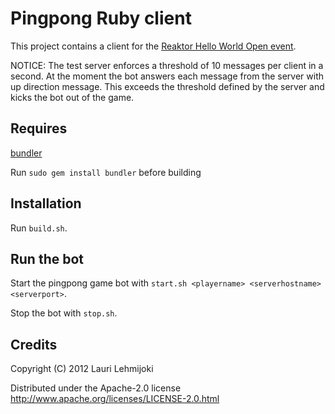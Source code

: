 # Pingpong Ruby client

This project contains a client for the [Reaktor Hello World Open event](http://helloworldopen.fi/).

NOTICE: The test server enforces a threshold of 10 messages per client in a second. At the moment the bot answers each message from the server with up direction message. This exceeds the threshold defined by the server and kicks the bot out of the game.

## Requires

[bundler](http://gembundler.com/)

Run `sudo gem install bundler` before building

## Installation

Run `build.sh`.

## Run the bot

Start the pingpong game bot with `start.sh <playername> <serverhostname>
<serverport>`.

Stop the bot with `stop.sh`.

## Credits

Copyright (C) 2012 Lauri Lehmijoki

Distributed under the Apache-2.0 license http://www.apache.org/licenses/LICENSE-2.0.html